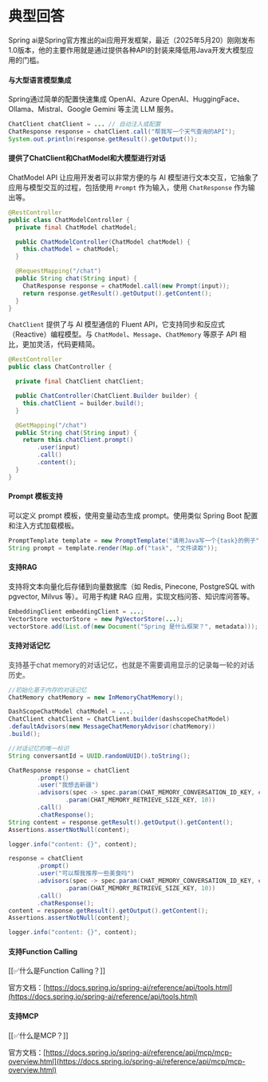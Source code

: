 # 典型回答


Spring ai是Spring官方推出的ai应用开发框架，最近（2025年5月20）刚刚发布1.0版本，他的主要作用就是通过提供各种API的封装来降低用Java开发大模型应用的门槛。



#### **与大型语言模型集成**
Spring通过简单的配置快速集成 OpenAI、Azure OpenAI、HuggingFace、Ollama、Mistral、Google Gemini 等主流 LLM 服务。



```java
ChatClient chatClient = ... // 自动注入或配置
ChatResponse response = chatClient.call("帮我写一个天气查询的API");
System.out.println(response.getResult().getOutput());
```



#### 提供了ChatClient和ChatModel和大模型进行对话


ChatModel API 让应用开发者可以非常方便的与 AI 模型进行文本交互，它抽象了应用与模型交互的过程，包括使用 `Prompt` 作为输入，使用 `ChatResponse` 作为输出等。



```java
@RestController
public class ChatModelController {
  private final ChatModel chatModel;

  public ChatModelController(ChatModel chatModel) {
    this.chatModel = chatModel;
  }

  @RequestMapping("/chat")
  public String chat(String input) {
    ChatResponse response = chatModel.call(new Prompt(input));
    return response.getResult().getOutput().getContent();
  }
}
```



`ChatClient` 提供了与 AI 模型通信的 Fluent API，它支持同步和反应式（Reactive）编程模型。与 `ChatModel`、`Message`、`ChatMemory` 等原子 API 相比，更加灵活，代码更精简。



```java
@RestController
public class ChatController {

  private final ChatClient chatClient;

  public ChatController(ChatClient.Builder builder) {
    this.chatClient = builder.build();
  }

  @GetMapping("/chat")
  public String chat(String input) {
    return this.chatClient.prompt()
        .user(input)
        .call()
        .content();
  }
}
```



#### **Prompt 模板支持**
可以定义 prompt 模板，使用变量动态生成 prompt。使用类似 Spring Boot 配置和注入方式加载模板。



```java
PromptTemplate template = new PromptTemplate("请用Java写一个{task}的例子");
String prompt = template.render(Map.of("task", "文件读取"));
```



#### **支持RAG**
支持将文本向量化后存储到向量数据库（如 Redis, Pinecone, PostgreSQL with pgvector, Milvus 等）。可用于构建 RAG 应用，实现文档问答、知识库问答等。

```java
EmbeddingClient embeddingClient = ...;
VectorStore vectorStore = new PgVectorStore(...);
vectorStore.add(List.of(new Document("Spring 是什么框架？", metadata)));
```



#### 支持对话记忆


<font style="color:rgb(53, 56, 65);">支持基于chat memory的对话记忆，也就是不需要调用显示的记录每一轮的对话历史。</font>

<font style="color:rgb(53, 56, 65);"></font>

```java
//初始化基于内存的对话记忆
ChatMemory chatMemory = new InMemoryChatMemory();

DashScopeChatModel chatModel = ...;
ChatClient chatClient = ChatClient.builder(dashscopeChatModel)
.defaultAdvisors(new MessageChatMemoryAdvisor(chatMemory))
.build();

//对话记忆的唯一标识
String conversantId = UUID.randomUUID().toString();

ChatResponse response = chatClient
        .prompt()
        .user("我想去新疆")
        .advisors(spec -> spec.param(CHAT_MEMORY_CONVERSATION_ID_KEY, conversantId)
                .param(CHAT_MEMORY_RETRIEVE_SIZE_KEY, 10))
        .call()
        .chatResponse();
String content = response.getResult().getOutput().getContent();
Assertions.assertNotNull(content);

logger.info("content: {}", content);

response = chatClient
        .prompt()
        .user("可以帮我推荐一些美食吗")
        .advisors(spec -> spec.param(CHAT_MEMORY_CONVERSATION_ID_KEY, conversantId)
                .param(CHAT_MEMORY_RETRIEVE_SIZE_KEY, 10))
        .call()
        .chatResponse();
content = response.getResult().getOutput().getContent();
Assertions.assertNotNull(content);

logger.info("content: {}", content);
```

<font style="color:rgb(53, 56, 65);"></font>

<font style="color:rgb(53, 56, 65);"></font>



#### **支持Function Calling**


[[✅什么是Function Calling？]]



官方文档：[https://docs.spring.io/spring-ai/reference/api/tools.html](https://docs.spring.io/spring-ai/reference/api/tools.html)



#### 支持MCP


[[✅什么是MCP？]]



官方文档：[https://docs.spring.io/spring-ai/reference/api/mcp/mcp-overview.html](https://docs.spring.io/spring-ai/reference/api/mcp/mcp-overview.html)



